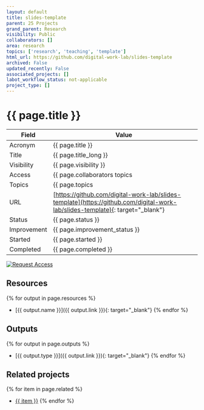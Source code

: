 ```yaml
---
layout: default
title: slides-template
parent: 25 Projects
grand_parent: Research
visibility: Public
collaborators: []
area: research
topics: ['research', 'teaching', 'template']
html_url: https://github.com/digital-work-lab/slides-template
archived: False
updated_recently: False
associated_projects: []
labot_workflow_status: not-applicable
project_type: []
---
```


# {{ page.title }}

Field               | Value
------------------- | ----------------------------------
Acronym             | {{ page.title }}
Title               | {{ page.title_long }}
Visibility          | {{ page.visibility }}
Access              | {{ page.collaborators topics | join: ", "}}
Topics              | {{ page.topics | join: ", " }}
URL                 | [https://github.com/digital-work-lab/slides-template](https://github.com/digital-work-lab/slides-template){: target="_blank"}
Status              | {{ page.status }}
Improvement         | {{ page.improvement_status }}
Started             | {{ page.started }}
Completed           | {{ page.completed }}

[![Request Access](https://img.shields.io/badge/Request-Access-blue?style=for-the-badge)](https://github.com/digital-work-lab/handbook/issues/new?assignees=geritwagner&labels=access+request&template=request-repo-access.md&title=%5BAccess+Request%5D+Request+for+access+to+repository)

## Resources

{% for output in page.resources %}
- [{{ output.name }}]({{ output.link }}){: target="_blank"}
{% endfor %}
## Outputs

{% for output in page.outputs %}
- [{{ output.type }}]({{ output.link }}){: target="_blank"}
{% endfor %}
## Related projects 

{% for item in page.related %}
- <a href="{{ item }}">{{ item }}</a>
{% endfor %}
